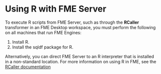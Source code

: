 # Using R with FME Server #

To execute R scripts from FME Server, such as through the **RCaller** transformer in an FME Desktop workspace, you must perform the following on all machines that run FME Engines:
	
1. Install R.
2. Install the sqldf package for R.

Alternatively, you can direct FME Server to an R interpreter that is installed in a non-standard location. For more information on using R in FME, see the [RCaller documentation](https://docs.safe.com/fme/html/FME_Desktop_Documentation/FME_Transformers/Transformers/rcaller.htm?Highlight=rcaller)
